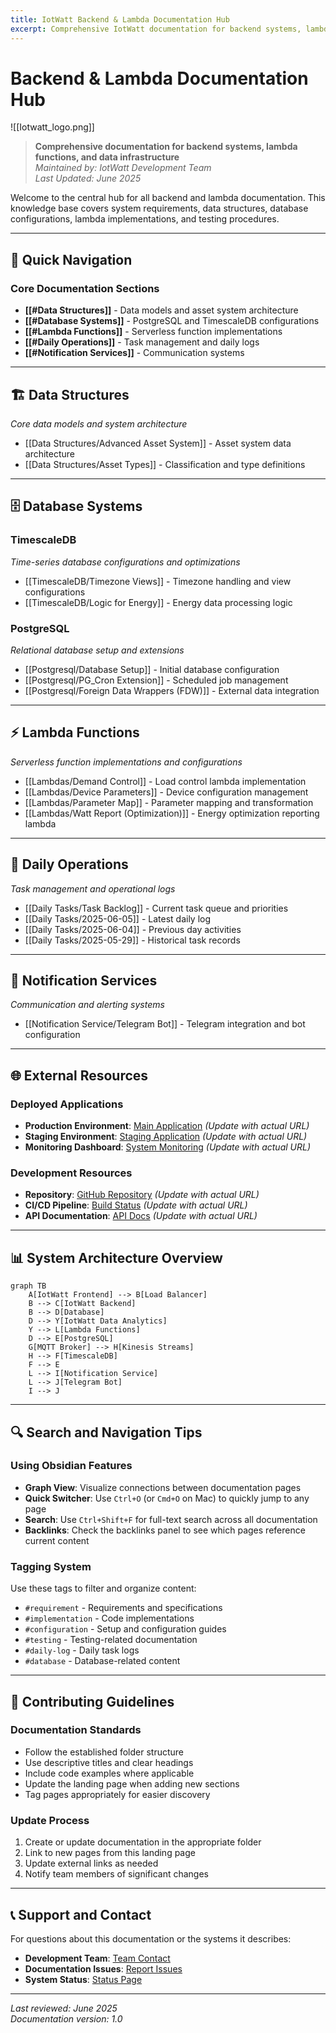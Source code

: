 ```yaml
---
title: IotWatt Backend & Lambda Documentation Hub
excerpt: Comprehensive IotWatt documentation for backend systems, lambda functions, and data infrastructure. Central hub covering system requirements, database configurations, serverless implementations, and testing procedures.
---
```

# Backend & Lambda Documentation Hub
![[Iotwatt_logo.png]]
> **Comprehensive documentation for backend systems, lambda functions, and data infrastructure**  
> _Maintained by: IotWatt Development Team_  
> _Last Updated: June 2025_

Welcome to the central hub for all backend and lambda documentation. This knowledge base covers system requirements, data structures, database configurations, lambda implementations, and testing procedures.

---

## 🚀 Quick Navigation

### Core Documentation Sections

- **[[#Data Structures]]** - Data models and asset system architecture
- **[[#Database Systems]]** - PostgreSQL and TimescaleDB configurations
- **[[#Lambda Functions]]** - Serverless function implementations
- **[[#Daily Operations]]** - Task management and daily logs
- **[[#Notification Services]]** - Communication systems

---

## 🏗️ Data Structures

_Core data models and system architecture_

- [[Data Structures/Advanced Asset System]] - Asset system data architecture
- [[Data Structures/Asset Types]] - Classification and type definitions

---

## 🗄️ Database Systems

### TimescaleDB

_Time-series database configurations and optimizations_

- [[TimescaleDB/Timezone Views]] - Timezone handling and view configurations
- [[TimescaleDB/Logic for Energy]] - Energy data processing logic

### PostgreSQL

_Relational database setup and extensions_

- [[Postgresql/Database Setup]] - Initial database configuration
- [[Postgresql/PG_Cron Extension]] - Scheduled job management
- [[Postgresql/Foreign Data Wrappers (FDW)]] - External data integration

---

## ⚡ Lambda Functions

_Serverless function implementations and configurations_

- [[Lambdas/Demand Control]] - Load control lambda implementation
- [[Lambdas/Device Parameters]] - Device configuration management
- [[Lambdas/Parameter Map]] - Parameter mapping and transformation
- [[Lambdas/Watt Report (Optimization)]] - Energy optimization reporting lambda

---

## 📅 Daily Operations

_Task management and operational logs_

- [[Daily Tasks/Task Backlog]] - Current task queue and priorities
- [[Daily Tasks/2025-06-05]] - Latest daily log
- [[Daily Tasks/2025-06-04]] - Previous day activities
- [[Daily Tasks/2025-05-29]] - Historical task records

---

## 🔔 Notification Services

_Communication and alerting systems_

- [[Notification Service/Telegram Bot]] - Telegram integration and bot configuration

---

## 🌐 External Resources

### Deployed Applications

- **Production Environment**: [Main Application](https://claude.ai/chat/c4effd38-a9fb-4a89-a8b6-6043ab17e697#) _(Update with actual URL)_
- **Staging Environment**: [Staging Application](https://claude.ai/chat/c4effd38-a9fb-4a89-a8b6-6043ab17e697#) _(Update with actual URL)_
- **Monitoring Dashboard**: [System Monitoring](https://claude.ai/chat/c4effd38-a9fb-4a89-a8b6-6043ab17e697#) _(Update with actual URL)_

### Development Resources

- **Repository**: [GitHub Repository](https://claude.ai/chat/c4effd38-a9fb-4a89-a8b6-6043ab17e697#) _(Update with actual URL)_
- **CI/CD Pipeline**: [Build Status](https://claude.ai/chat/c4effd38-a9fb-4a89-a8b6-6043ab17e697#) _(Update with actual URL)_
- **API Documentation**: [API Docs](https://claude.ai/chat/c4effd38-a9fb-4a89-a8b6-6043ab17e697#) _(Update with actual URL)_

---

## 📊 System Architecture Overview

```mermaid
graph TB
    A[IotWatt Frontend] --> B[Load Balancer]
    B --> C[IotWatt Backend]
    B --> D[Database]
    D --> Y[IotWatt Data Analytics]
    Y --> L[Lambda Functions]
    D --> E[PostgreSQL]
    G[MQTT Broker] --> H[Kinesis Streams]
    H --> F[TimescaleDB]
    F --> E
    L --> I[Notification Service]
    L --> J[Telegram Bot]
    I --> J
```

---

## 🔍 Search and Navigation Tips

### Using Obsidian Features

- **Graph View**: Visualize connections between documentation pages
- **Quick Switcher**: Use `Ctrl+O` (or `Cmd+O` on Mac) to quickly jump to any page
- **Search**: Use `Ctrl+Shift+F` for full-text search across all documentation
- **Backlinks**: Check the backlinks panel to see which pages reference current content

### Tagging System

Use these tags to filter and organize content:

- `#requirement` - Requirements and specifications
- `#implementation` - Code implementations
- `#configuration` - Setup and configuration guides
- `#testing` - Testing-related documentation
- `#daily-log` - Daily task logs
- `#database` - Database-related content

---

## 📝 Contributing Guidelines

### Documentation Standards

- Follow the established folder structure
- Use descriptive titles and clear headings
- Include code examples where applicable
- Update the landing page when adding new sections
- Tag pages appropriately for easier discovery

### Update Process

1. Create or update documentation in the appropriate folder
2. Link to new pages from this landing page
3. Update external links as needed
4. Notify team members of significant changes

---

## 📞 Support and Contact

For questions about this documentation or the systems it describes:

- **Development Team**: [Team Contact](https://claude.ai/chat/c4effd38-a9fb-4a89-a8b6-6043ab17e697#)
- **Documentation Issues**: [Report Issues](https://claude.ai/chat/c4effd38-a9fb-4a89-a8b6-6043ab17e697#)
- **System Status**: [Status Page](https://claude.ai/chat/c4effd38-a9fb-4a89-a8b6-6043ab17e697#)

---

_Last reviewed: June 2025_  
_Documentation version: 1.0_
```